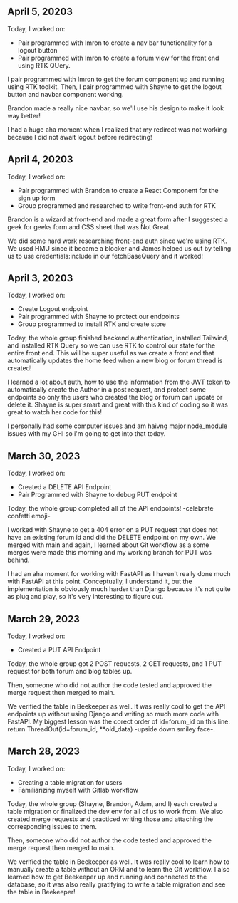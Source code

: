 ## April 5, 20203

Today, I worked on:

* Pair programmed with Imron to create a nav bar functionality for a logout button
* Pair programmed with Imron to create a forum view for the front end using RTK QUery.

I pair programmed with Imron to get the forum component up and running using RTK toolkit. Then, I pair programmed with Shayne to get the logout button and navbar component working.

Brandon made a really nice navbar, so we'll use his design to make it look way better!

I had a huge aha moment when I realized that my redirect was not working because I did not await logout before redirecting!


## April 4, 20203

Today, I worked on:

* Pair programmed with Brandon to create a React Component for the sign up form
* Group programmed and researched to write front-end auth for RTK

Brandon is a wizard at front-end and made a great form after I suggested a geek for geeks form and CSS sheet that was Not Great.

We did some hard work researching front-end auth since we're using RTK. We used HMU since it became a blocker and James helped us out by telling us to use credentials:include in our fetchBaseQuery and it worked!

## April 3, 20203

Today, I worked on:

* Create Logout endpoint
* Pair programmed with Shayne to protect our endpoints
* Group programmed to install RTK and create store

Today, the whole group finished backend authentication, installed Tailwind, and installed RTK Query so we can use RTK to control our state for the entire front end. This will be super useful as we create a front end that automatically updates the home feed when a new blog or forum thread is created!

I learned a lot about auth, how to use the information from the JWT token to automatically create the Author in a post request, and protect some endpoints so only the users who created the blog or forum can update or delete it. Shayne is super smart and great with this kind of coding so it was great to watch her code for this!

I personally had some computer issues and am haivng major node_module issues with my GHI so i'm going to get into that today.

## March 30, 2023

Today, I worked on:

* Created a DELETE API Endpoint
* Pair Programmed with Shayne to debug PUT endpoint

Today, the whole group completed all of the API endpoints! -celebrate confetti emoji-

I worked with Shayne to get a 404 error on a PUT request that does not have an existing forum id and did the DELETE endpoint on my own.
We merged with main and again, I learned about Git workflow as a some merges were made this morning and my working branch for PUT was behind.

I had an aha moment for working with FastAPI as I haven't really done much with FastAPI at this point. Conceptually, I understand it, but the implementation is obviously much harder than Django because it's not quite as plug and play, so it's very interesting to figure out.

## March 29, 2023

Today, I worked on:

* Created a PUT API Endpoint

Today, the whole group got 2 POST requests, 2 GET requests, and 1 PUT request for both forum and blog tables up.

Then, someone who did not author the code tested and approved the merge request then merged to main.

We verified the table in Beekeeper as well. It was really cool to get the API endpoints up without using Django and writing so much more code with FastAPI. My biggest lesson was the corect order of id=forum_id on this line:  return ThreadOut(id=forum_id, **old_data) -upside down smiley face-.

## March 28, 2023

Today, I worked on:

* Creating a table migration for users
* Familiarizing myself with Gitlab workflow

Today, the whole group (Shayne, Brandon, Adam, and I) each created a table migration or finalized the dev env for all of us to work from. We also created merge requests and practiced writing those and attaching the corresponding issues to them.

Then, someone who did not author the code tested and approved the merge request then merged to main.

We verified the table in Beekeeper as well. It was really cool to learn how to manually create a table without an ORM and to learn the Git workflow. I also learned how to get Beekeeper up and running and connected to the database, so it was also really gratifying to write a table migration and see the table in Beekeeper!
